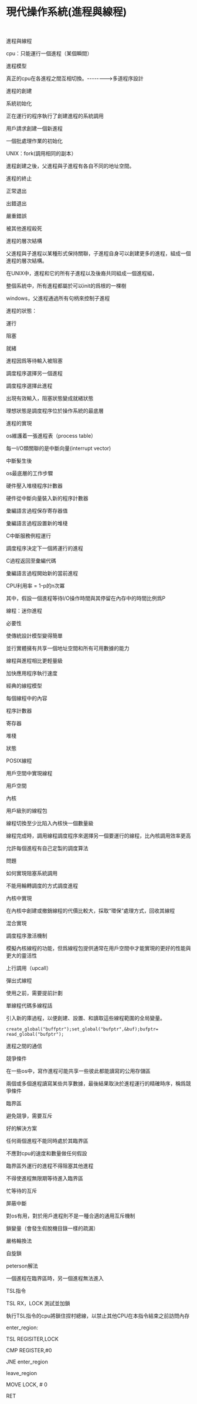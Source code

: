 # 現代操作系統\(進程與線程\)

​

進程與線程

cpu：只能運行一個進程（某個瞬間）

進程模型

真正的cpu在各進程之間互相切換。--------&gt;多道程序設計

進程的創建

系統初始化

正在運行的程序執行了創建進程的系統調用

用戶請求創建一個新進程

一個批處理作業的初始化

UNIX：fork\(調用相同的副本）

進程創建之後，父進程與子進程有各自不同的地址空間。

進程的終止

正常退出

出錯退出

嚴重錯誤

被其他進程殺死

進程的層次結構

父進程與子進程以某種形式保持關聯，子進程自身可以創建更多的進程，組成一個進程的層次結構。

在UNIX中，進程和它的所有子進程以及後裔共同組成一個進程組，

整個系統中，所有進程都屬於可以init的爲根的一棵樹

windows，父進程通過所有句柄來控制子進程

進程的狀態：

運行

阻塞

就緒

進程因爲等待輸入被阻塞

調度程序選擇另一個進程

調度程序選擇此進程

出現有效輸入，阻塞狀態變成就緒狀態

理想狀態是調度程序位於操作系統的最底層

進程的實現

os維護着一張進程表（process table）

每一I/O類關聯的是中斷向量\(interrupt vector\)

中斷髮生後

os最底層的工作步驟

硬件壓入堆棧程序計數器

硬件從中斷向量裝入新的程序計數器

彙編語言過程保存寄存器值

彙編語言過程設置新的堆棧

C中斷服務例程運行

調度程序決定下一個將運行的進程

C過程返回至彙編代碼

彙編語言過程開始新的當前進程

CPU利用率 = 1-p的n次冪

其中，假設一個進程等待I/O操作時間與其停留在內存中的時間比例爲P

線程：迷你進程

必要性

使傳統設計模型變得簡單

並行實體擁有共享一個地址空間和所有可用數據的能力

線程與進程相比更輕量級

加快應用程序執行速度

經典的線程模型

每個線程中的內容

程序計數器

寄存器

堆棧

狀態

POSIX線程

用戶空間中實現線程

用戶空間

內核

用戶級別的線程包

線程切換至少比陷入內核快一個數量級

線程完成時，調用線程調度程序來選擇另一個要運行的線程，比內核調用效率更高

允許每個進程有自己定製的調度算法

問題

如何實現阻塞系統調用

不能用輪轉調度的方式調度進程

內核中實現

在內核中創建或撤銷線程的代價比較大，採取“環保”處理方式，回收其線程

混合實現

調度程序激活機制

模擬內核線程的功能，但爲線程包提供通常在用戶空間中才能實現的更好的性能與更大的靈活性

上行調用（upcall）

彈出式線程

使用之前，需要提前計劃

單線程代碼多線程話

引入新的庫過程，以便創建、設置、和讀取這些線程範圍的全局變量。

```text
create_global("buffptr");set_global("bufptr",&buf);bufptr= read_global("bufptr");
```

進程之間的通信

競爭條件

在一些os中，寫作進程可能共享一些彼此都能讀寫的公用存儲區

兩個或多個進程讀寫某些共享數據，最後結果取決於進程運行的精確時序，稱爲競爭條件

臨界區

避免競爭，需要互斥

好的解決方案

任何兩個進程不能同時處於其臨界區

不應對cpu的速度和數量做任何假設

臨界區外運行的進程不得阻塞其他進程

不得使進程無限期等待進入臨界區

忙等待的互斥

屏蔽中斷

對os有用，對於用戶進程則不是一種合適的通用互斥機制

鎖變量（會發生假脫機目錄一樣的疏漏）

嚴格輪換法

自旋鎖

peterson解法

一個進程在臨界區時，另一個進程無法進入

TSL指令

TSL RX，LOCK 測試並加鎖

執行TSL指令的cpu將鎖住捏村總線，以禁止其他CPU在本指令結束之前訪問內存

enter\_region:

TSL REGISITER,LOCK

CMP REGISTER,\#0

JNE enter\_region

leave\_region

MOVE LOCK, \# 0

RET

